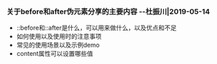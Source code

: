 ### 关于before和after伪元素分享的主要内容 --杜振川|2019-05-14
* ::before和::after是什么，可以用来做什么，以及优点和不足
* 如何使用以及使用时的注意事项
* 常见的使用场景以及示例demo
* content属性可以设置哪些值
